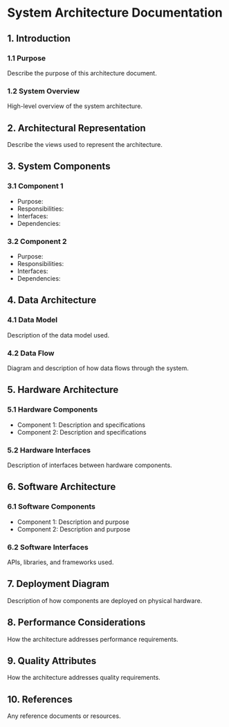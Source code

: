# System Architecture Documentation

## 1. Introduction
### 1.1 Purpose
Describe the purpose of this architecture document.

### 1.2 System Overview
High-level overview of the system architecture.

## 2. Architectural Representation
Describe the views used to represent the architecture.

## 3. System Components
### 3.1 Component 1
- Purpose:
- Responsibilities:
- Interfaces:
- Dependencies:

### 3.2 Component 2
- Purpose:
- Responsibilities:
- Interfaces:
- Dependencies:

## 4. Data Architecture
### 4.1 Data Model
Description of the data model used.

### 4.2 Data Flow
Diagram and description of how data flows through the system.

## 5. Hardware Architecture
### 5.1 Hardware Components
- Component 1: Description and specifications
- Component 2: Description and specifications

### 5.2 Hardware Interfaces
Description of interfaces between hardware components.

## 6. Software Architecture
### 6.1 Software Components
- Component 1: Description and purpose
- Component 2: Description and purpose

### 6.2 Software Interfaces
APIs, libraries, and frameworks used.

## 7. Deployment Diagram
Description of how components are deployed on physical hardware.

## 8. Performance Considerations
How the architecture addresses performance requirements.

## 9. Quality Attributes
How the architecture addresses quality requirements.

## 10. References
Any reference documents or resources.
